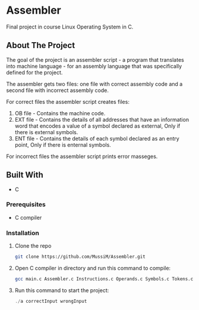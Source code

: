 # Assembler
Final project in course Linux Operating System in C.

## About The Project
The goal of the project is an assembler script - a program that translates into machine language - for an assembly language that was specifically defined for the project.

The assembler gets two files: one file with correct assembly code and a second file with incorrect assembly code.

For correct files the assembler script creates files:
1. OB file - Contains the machine code.
2. EXT file - Contains the details of all addresses that have an information word that encodes a value of a symbol declared as external, Only if there is external symbols.
3. ENT file - Contains the details of each symbol declared as an entry point, Only if there is enternal symbols.

For incorrect files the assembler script prints error masseges.

## Built With
* C

### Prerequisites
* C compiler

### Installation

1. Clone the repo
   ```sh
   git clone https://github.com/MussiM/Assembler.git
   ```
2. Open C compiler in directory and run this command to compile:
   ```sh
   gcc main.c Assembler.c Instructions.c Operands.c Symbols.c Tokens.c
   ```
3. Run this command to start the project:
   ```js
   ./a correctInput wrongInput
   ```
